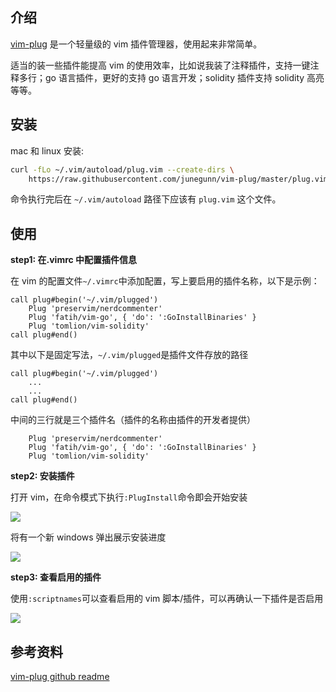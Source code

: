[//title]: (vim插件管理器vim-plug教程)
[//englishtitle]: (vim-plug-tutorial)
[//category]: (vim)
[//tags]: (vim)
[//createtime]: (20201015)
[//updatetime]: (20201015)

## 介绍

[vim-plug](https://github.com/junegunn/vim-plug) 是一个轻量级的 vim 插件管理器，使用起来非常简单。

适当的装一些插件能提高 vim 的使用效率，比如说我装了注释插件，支持一键注释多行；go 语言插件，更好的支持 go 语言开发；solidity 插件支持 solidity 高亮等等。

## 安装

mac 和 linux 安装:

```bash
curl -fLo ~/.vim/autoload/plug.vim --create-dirs \
    https://raw.githubusercontent.com/junegunn/vim-plug/master/plug.vim
```

命令执行完后在 `~/.vim/autoload` 路径下应该有 `plug.vim` 这个文件。

## 使用

**step1: 在.vimrc 中配置插件信息**

在 vim 的配置文件`~/.vimrc`中添加配置，写上要启用的插件名称，以下是示例：

```text
call plug#begin('~/.vim/plugged')
    Plug 'preservim/nerdcommenter'
    Plug 'fatih/vim-go', { 'do': ':GoInstallBinaries' }
    Plug 'tomlion/vim-solidity'
call plug#end()
```

其中以下是固定写法，`~/.vim/plugged`是插件文件存放的路径

```
call plug#begin('~/.vim/plugged')
    ...
    ...
call plug#end()
```

中间的三行就是三个插件名（插件的名称由插件的开发者提供）

```
    Plug 'preservim/nerdcommenter'
    Plug 'fatih/vim-go', { 'do': ':GoInstallBinaries' }
    Plug 'tomlion/vim-solidity'
```

**step2: 安装插件**

打开 vim，在命令模式下执行`:PlugInstall`命令即会开始安装

![](https://cdn.liushiming.cn/img/20201015175215.png)

将有一个新 windows 弹出展示安装进度

![](https://cdn.liushiming.cn/img/20201015175822.png)

**step3: 查看启用的插件**

使用`:scriptnames`可以查看启用的 vim 脚本/插件，可以再确认一下插件是否启用

![](https://cdn.liushiming.cn/img/20201015180148.png)

## 参考资料

[vim-plug github readme](https://github.com/junegunn/vim-plug)
